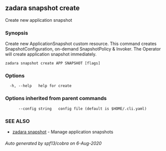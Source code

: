 ## zadara snapshot create

Create new application snapshot

### Synopsis

Create new ApplicationSnapshot custom resource.
This command creates SnapshotConfiguration, on-demand SnapshotPolicy & Invoker.
The Operator will create application snapshot immediately.

```
zadara snapshot create APP SNAPSHOT [flags]
```

### Options

```
  -h, --help   help for create
```

### Options inherited from parent commands

```
      --config string   config file (default is $HOME/.cli.yaml)
```

### SEE ALSO

* [zadara snapshot](zadara_snapshot.md)	 - Manage application snapshots

###### Auto generated by spf13/cobra on 6-Aug-2020
